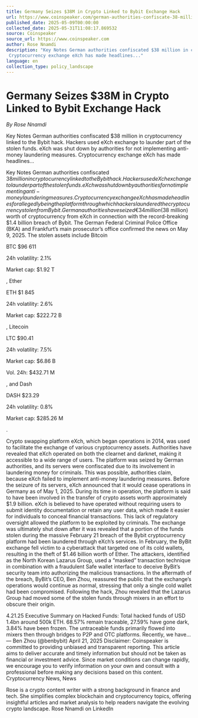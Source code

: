 ```yaml
---
title: Germany Seizes $38M in Crypto Linked to Bybit Exchange Hack
url: https://www.coinspeaker.com/german-authorities-confiscate-38-million-crypto-bybit-hack/
published_date: 2025-05-09T00:00:00
collected_date: 2025-05-31T11:08:17.869532
source: Coinspeaker
source_url: https://www.coinspeaker.com
author: Rose Nnamdi
description: "Key Notes German authorities confiscated $38 million in cryptocurrency linked to the Bybit hack. Hackers used eXch exchange to launder part of the stolen funds. eXch was shut down by authorities for not implementing anti-money laundering measures. 
 Cryptocurrency exchange eXch has made headlines..."
language: en
collection_type: policy_landscape
---
```


# Germany Seizes $38M in Crypto Linked to Bybit Exchange Hack

*By Rose Nnamdi*

Key Notes German authorities confiscated $38 million in cryptocurrency linked to the Bybit hack. Hackers used eXch exchange to launder part of the stolen funds. eXch was shut down by authorities for not implementing anti-money laundering measures. 
 Cryptocurrency exchange eXch has made headlines...

Key Notes German authorities confiscated $38 million in cryptocurrency linked to the Bybit hack. Hackers used eXch exchange to launder part of the stolen funds. eXch was shut down by authorities for not implementing anti-money laundering measures. 
 Cryptocurrency exchange eXch has made headlines for allegedly being the platform through which hackers laundered the cryptocurrency stolen from Bybit. German authorities have seized €34 million ($38 million) worth of cryptocurrency from eXch in connection with the record-breaking $1.4 billion breach of Bybit. 
 The German Federal Criminal Police Office (BKA) and Frankfurt’s main prosecutor’s office confirmed the news on May 9, 2025. The stolen assets include Bitcoin 
 
 BTC 
 $96 611

24h volatility: 
 2.1%

Market cap: 
 $1.92 T

, Ether 
 
 ETH 
 $1 845

24h volatility: 
 2.6%

Market cap: 
 $222.72 B

, Litecoin 
 
 LTC 
 $90.41

24h volatility: 
 7.5%

Market cap: 
 $6.86 B

Vol. 24h: 
 $432.71 M

, and Dash 
 
 DASH 
 $23.29

24h volatility: 
 0.8%

Market cap: 
 $285.26 M

.
 
 Crypto swapping platform eXch, which began operations in 2014, was used to facilitate the exchange of various cryptocurrency assets. Authorities have revealed that eXch operated on both the clearnet and darknet, making it accessible to a wide range of users. 
 The platform was seized by German authorities, and its servers were confiscated due to its involvement in laundering money for criminals. This was possible, authorities claim, because eXch failed to implement anti-money laundering measures. 
 Before the seizure of its servers, eXch announced that it would cease operations in Germany as of May 1, 2025. During its time in operation, the platform is said to have been involved in the transfer of crypto assets worth approximately $1.9 billion. 
 eXch is believed to have operated without requiring users to submit identity documentation or retain any user data, which made it easier for individuals to conceal financial transactions. This lack of regulatory oversight allowed the platform to be exploited by criminals. 
 The exchange was ultimately shut down after it was revealed that a portion of the funds stolen during the massive February 21 breach of the Bybit cryptocurrency platform had been laundered through eXch’s services. 
 In February, the ByBit exchange fell victim to a cyberattack that targeted one of its cold wallets, resulting in the theft of $1.46 billion worth of Ether. The attackers, identified as the North Korean Lazarus Group, used a “masked” transaction technique in combination with a fraudulent Safe wallet interface to deceive ByBit’s security team into authorizing the malicious transactions. 
 In the aftermath of the breach, ByBit’s CEO, Ben Zhou, reassured the public that the exchange’s operations would continue as normal, stressing that only a single cold wallet had been compromised. Following the hack, Zhou revealed that the Lazarus Group had moved some of the stolen funds through mixers in an effort to obscure their origin. 
 
 4.21.25 Executive Summary on Hacked Funds: Total hacked funds of USD 1.4bn around 500k ETH. 68.57% remain traceable, 27.59% have gone dark, 3.84% have been frozen. The untraceable funds primarily flowed into mixers then through bridges to P2P and OTC platforms. Recently, we have… 
 — Ben Zhou (@benbybit) April 21, 2025 
 Disclaimer: Coinspeaker is committed to providing unbiased and transparent reporting. This article aims to deliver accurate and timely information but should not be taken as financial or investment advice. Since market conditions can change rapidly, we encourage you to verify information on your own and consult with a professional before making any decisions based on this content. Cryptocurrency News, News

Rose is a crypto content writer with a strong background in finance and tech. She simplifies complex blockchain and cryptocurrency topics, offering insightful articles and market analysis to help readers navigate the evolving crypto landscape. 
 Rose Nnamdi on LinkedIn